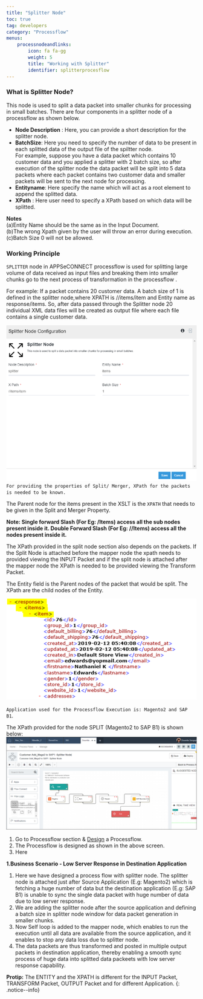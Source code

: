 ```yaml
---
title: "Splitter Node"
toc: true
tag: developers
category: "Processflow"
menus: 
    processnodeandlinks:
        icon: fa fa-gg
        weight: 5
        title: "Working with Splitter" 
        identifier: splitterprocesflow
---
```


### What is Splitter Node?

This node is used to split a data packet into smaller chunks for processing in small batches. There are four components in a splitter node of a processflow
as shown below. 

- **Node Description** : Here, you can provide a short description for the splitter node.  
- **BatchSize**: Here you need to specify the number  of data to be present in each splitted data of the output file of the spiltter node.  
For example, suppose you have a data packet which contains 10 customer data and you applied a splitter 
with 2 batch size, so after execution of the splitter node the data packet will be split into 5 data 
packets where each packet contains two customer data and smaller packets will be sent to the next node
for processing.     
- **Entityname**: Here specify the name which will act as a root element to append the splitted data.    
 - **XPath** : Here user need to specify a XPath based on which data will be splitted.

**Notes**  
(a)Entity Name should be the same as in the Input Document.  
(b)The wrong Xpath given by the user will throw an error during execution.  
(c)Batch Size 0 will not be allowed.  

### Working Principle

`SPLITTER` node in APPSeCONNECT processflow is used for splitting large volume of data received as input files and 
breaking them into  smaller chunks go to the next process of transformation in the processflow .

For example: If a packet contains 20 customer data. A batch size of 1 is defined in the splitter node,where XPATH  is  //items/item and Entity name as response/items. 
So, after data passed through the Splitter node 20 individual XML data files will be created as output file where each file contains a single customer data.

![Processflow Splitter Properties](\staticfiles\processflow\media\splitter1.PNG)     
`For providing the properties of Split/ Merger, XPath for the packets is needed to be known.` 

The Parent node for the items present in the XSLT is the `XPATH` that needs to be given in the Split and Merger Property.

**Note: Single forward Slash (For Eg: /Items) access all the sub nodes present inside it. 
Double Forward Slash (For Eg: //Items) access all the nodes present inside it.**

The XPath provided in the split node section also depends on the packets. If the Split Node is attached before the 
mapper node the xpath needs to provided viewing the INPUT Packet and if the split node is attached after the mapper 
node the XPath is needed to be provided viewing the Transform Packet.

The Entity field is the Parent nodes of the packet that would be split. The XPath are the child nodes of the Entity.

![TroubleshootingSplitter2](/staticfiles/workflow-management/media/Splitter/TroubleshootingSplitter2.png)  

`Application used for the Processflow Execution is: Magento2 and SAP B1`.

The XPath provided for the node SPLIT (Magento2 to SAP B1) is shown below:
![Processflow Splitter2](../../../staticfiles/processflow/media/mapper/processflow_splitter2.PNG)

1) Go to Processflow section & [Design]() a Processflow.
2) The Processflow is designed as shown in the above screen.
3) Here 

**1.Business Scenario - Low Server Response in Destination Application**    

1. Here we have designed a process flow with splitter node. The splitter node is attached
just after Source Application (E.g: Magento2) which is fetching a huge number of data but the
destination application (E.g: SAP B1) is unable to sync the single data packet with huge number of 
data due to low server response.
2. We are adding the splitter node after the source application and defining a batch size in splitter node
window for data packet generation in smaller chunks.
3. Now Self loop is added to the mapper node, which enables to run the execution until all data are
available from the source application, and it enables to stop any data loss due to splitter node.
4. The data packets are thus transformed and posted in multiple output packets in destination
application, thereby enabling a smooth sync process of huge data into splitted data packeets 
with low server response capability.


**Protip:** The ENTITY and the XPATH is different for the INPUT Packet, TRANSFORM Packet, OUTPUT Packet and for 
different Application.
{: .notice--info}